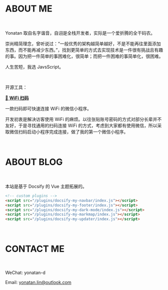 

# ABOUT ME

<br/>

Yonatan 取自名字谐音，自诩是全栈开发者，实际是一个爱折腾的全干码农。

崇尚精简理念，曾听说过：“一般优秀的架构越简单越好，不是不能再往里面添加东西，而不能再减少东西。”，找到更简单的方式去实现技术是一件很有挑战且有趣的事。因为把一件简单的事困难化，很简单；而把一件困难的事简单化，很困难。

人生苦短，我选 JavsScript。

<br/>

开源工具：

[📱 **WiFi 扫码**](https://github.com/Yonatan-D/WiFiConnector)

一款扫码即可快速连接 WiFi 的微信小程序。

开发初衷是解决访客使用 WiFi 的麻烦。以往张贴账号密码的方式对部分长辈并不友好，于是寻找通用的扫码连接 WiFi 的方式，考虑到大家都有使用微信，所以采取微信扫码启动小程序完成连接，做了我的第一个微信小程序。

<br/>

# ABOUT BLOG

<br/>

本站是基于 Docsify 的 Vue 主题拓展的。

```html
<!-- custom plugins -->
<script src="/plugins/docsify-my-navbar/index.js"></script>
<script src="/plugins/docsify-my-footer/index.js"></script>
<script src="/plugins/docsify-my-dark-mode/index.js"></script>
<script src="/plugins/docsify-my-markmap/index.js"></script>
<script src="/plugins/docsify-my-updater/index.js"></script>
```

<br/>

# CONTACT ME

<br/>

WeChat: yonatan-d

Email: yonatan.lin@outlook.com